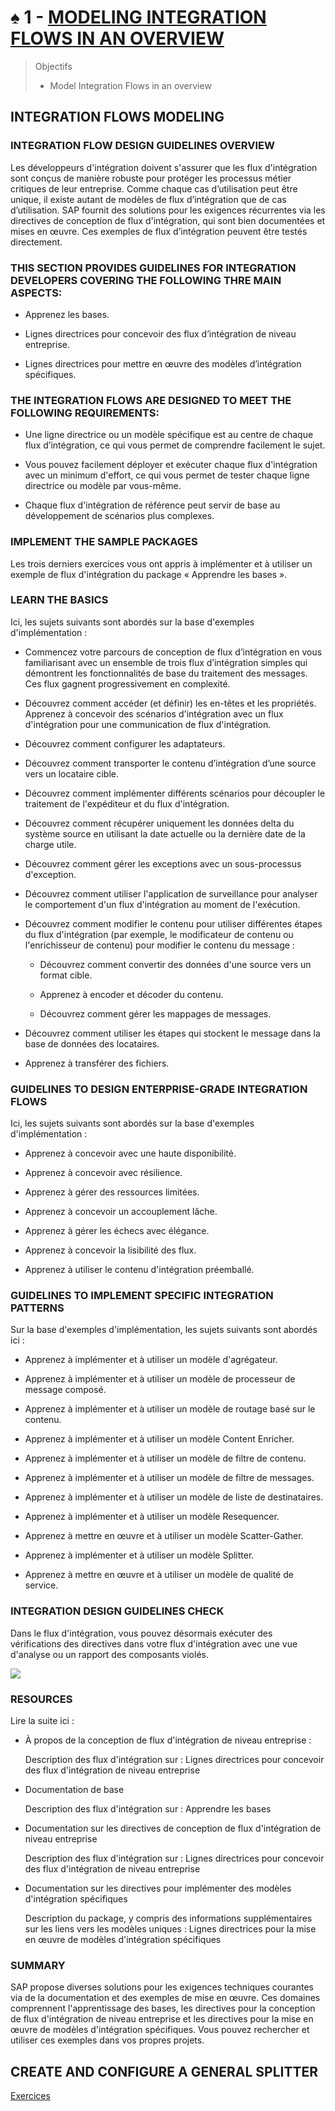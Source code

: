 # ♠ 1 - [MODELING INTEGRATION FLOWS IN AN OVERVIEW](https://learning.sap.com/learning-journeys/developing-with-sap-integration-suite/modeling-integration-flows-in-an-overview_d550da39-d693-48bc-b425-dbc135589328)

> Objectifs
>
> - Model Integration Flows in an overview

## INTEGRATION FLOWS MODELING

### INTEGRATION FLOW DESIGN GUIDELINES OVERVIEW

Les développeurs d'intégration doivent s'assurer que les flux d'intégration sont conçus de manière robuste pour protéger les processus métier critiques de leur entreprise. Comme chaque cas d’utilisation peut être unique, il existe autant de modèles de flux d’intégration que de cas d’utilisation. SAP fournit des solutions pour les exigences récurrentes via les directives de conception de flux d'intégration, qui sont bien documentées et mises en œuvre. Ces exemples de flux d’intégration peuvent être testés directement.

### THIS SECTION PROVIDES GUIDELINES FOR INTEGRATION DEVELOPERS COVERING THE FOLLOWING THRE MAIN ASPECTS:

- Apprenez les bases.

- Lignes directrices pour concevoir des flux d’intégration de niveau entreprise.

- Lignes directrices pour mettre en œuvre des modèles d’intégration spécifiques.

### THE INTEGRATION FLOWS ARE DESIGNED TO MEET THE FOLLOWING REQUIREMENTS:

- Une ligne directrice ou un modèle spécifique est au centre de chaque flux d’intégration, ce qui vous permet de comprendre facilement le sujet.

- Vous pouvez facilement déployer et exécuter chaque flux d'intégration avec un minimum d'effort, ce qui vous permet de tester chaque ligne directrice ou modèle par vous-même.

- Chaque flux d'intégration de référence peut servir de base au développement de scénarios plus complexes.

### IMPLEMENT THE SAMPLE PACKAGES

Les trois derniers exercices vous ont appris à implémenter et à utiliser un exemple de flux d'intégration du package « Apprendre les bases ».

### LEARN THE BASICS

Ici, les sujets suivants sont abordés sur la base d'exemples d'implémentation :

- Commencez votre parcours de conception de flux d’intégration en vous familiarisant avec un ensemble de trois flux d’intégration simples qui démontrent les fonctionnalités de base du traitement des messages. Ces flux gagnent progressivement en complexité.

- Découvrez comment accéder (et définir) les en-têtes et les propriétés.
  Apprenez à concevoir des scénarios d'intégration avec un flux d'intégration pour une communication de flux d'intégration.

- Découvrez comment configurer les adaptateurs.

- Découvrez comment transporter le contenu d’intégration d’une source vers un locataire cible.

- Découvrez comment implémenter différents scénarios pour découpler le traitement de l'expéditeur et du flux d'intégration.

- Découvrez comment récupérer uniquement les données delta du système source en utilisant la date actuelle ou la dernière date de la charge utile.

- Découvrez comment gérer les exceptions avec un sous-processus d'exception.

- Découvrez comment utiliser l'application de surveillance pour analyser le comportement d'un flux d'intégration au moment de l'exécution.

- Découvrez comment modifier le contenu pour utiliser différentes étapes du flux d'intégration (par exemple, le modificateur de contenu ou l'enrichisseur de contenu) pour modifier le contenu du message :

  - Découvrez comment convertir des données d'une source vers un format cible.

  - Apprenez à encoder et décoder du contenu.

  - Découvrez comment gérer les mappages de messages.

- Découvrez comment utiliser les étapes qui stockent le message dans la base de données des locataires.

- Apprenez à transférer des fichiers.

### GUIDELINES TO DESIGN ENTERPRISE-GRADE INTEGRATION FLOWS

Ici, les sujets suivants sont abordés sur la base d'exemples d'implémentation :

- Apprenez à concevoir avec une haute disponibilité.

- Apprenez à concevoir avec résilience.

- Apprenez à gérer des ressources limitées.

- Apprenez à concevoir un accouplement lâche.

- Apprenez à gérer les échecs avec élégance.

- Apprenez à concevoir la lisibilité des flux.

- Apprenez à utiliser le contenu d'intégration préemballé.

### GUIDELINES TO IMPLEMENT SPECIFIC INTEGRATION PATTERNS

Sur la base d'exemples d'implémentation, les sujets suivants sont abordés ici :

- Apprenez à implémenter et à utiliser un modèle d'agrégateur.

- Apprenez à implémenter et à utiliser un modèle de processeur de message composé.

- Apprenez à implémenter et à utiliser un modèle de routage basé sur le contenu.

- Apprenez à implémenter et à utiliser un modèle Content Enricher.

- Apprenez à implémenter et à utiliser un modèle de filtre de contenu.

- Apprenez à implémenter et à utiliser un modèle de filtre de messages.

- Apprenez à implémenter et à utiliser un modèle de liste de destinataires.

- Apprenez à implémenter et à utiliser un modèle Resequencer.

- Apprenez à mettre en œuvre et à utiliser un modèle Scatter-Gather.

- Apprenez à implémenter et à utiliser un modèle Splitter.

- Apprenez à mettre en œuvre et à utiliser un modèle de qualité de service.

### INTEGRATION DESIGN GUIDELINES CHECK

Dans le flux d'intégration, vous pouvez désormais exécuter des vérifications des directives dans votre flux d'intégration avec une vue d'analyse ou un rapport des composants violés.

![](./RESSOURCES/CLD900_U5_L1_01.png)

### RESOURCES

Lire la suite ici :

- À propos de la conception de flux d'intégration de niveau entreprise :

  Description des flux d'intégration sur : Lignes directrices pour concevoir des flux d'intégration de niveau entreprise

- Documentation de base

  Description des flux d'intégration sur : Apprendre les bases

- Documentation sur les directives de conception de flux d'intégration de niveau entreprise

  Description des flux d'intégration sur : Lignes directrices pour concevoir des flux d'intégration de niveau entreprise

- Documentation sur les directives pour implémenter des modèles d'intégration spécifiques

  Description du package, y compris des informations supplémentaires sur les liens vers les modèles uniques : Lignes directrices pour la mise en œuvre de modèles d'intégration spécifiques

### SUMMARY

SAP propose diverses solutions pour les exigences techniques courantes via de la documentation et des exemples de mise en œuvre. Ces domaines comprennent l'apprentissage des bases, les directives pour la conception de flux d'intégration de niveau entreprise et les directives pour la mise en œuvre de modèles d'intégration spécifiques. Vous pouvez rechercher et utiliser ces exemples dans vos propres projets.

## CREATE AND CONFIGURE A GENERAL SPLITTER

[Exercices](https://learning.sap.com/learning-journeys/developing-with-sap-integration-suite/modeling-integration-flows-in-an-overview_d550da39-d693-48bc-b425-dbc135589328)
